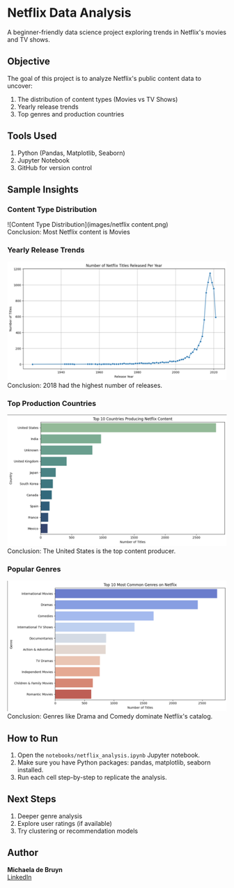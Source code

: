 # Netflix Data Analysis 

A beginner-friendly data science project exploring trends in Netflix's movies and TV shows.

##  Objective
The goal of this project is to analyze Netflix's public content data to uncover:
  1. The distribution of content types (Movies vs TV Shows)
  2. Yearly release trends
  3. Top genres and production countries

## Tools Used
  1. Python (Pandas, Matplotlib, Seaborn)
  2. Jupyter Notebook
  3. GitHub for version control

## Sample Insights

### Content Type Distribution  
![Content Type Distribution](images/netflix content.png)  
Conclusion: Most Netflix content is Movies 

### Yearly Release Trends  
![Yearly Release Trends](images/titles_per_year.png)  
Conclusion: 2018 had the highest number of releases.

### Top Production Countries  
![Top Production Countries](images/top_countries.png)  
Conclusion: The United States is the top content producer.

### Popular Genres  
![Popular Genres](images/top_genres.png)  
Conclusion: Genres like Drama and Comedy dominate Netflix's catalog.

## How to Run

  1. Open the `notebooks/netflix_analysis.ipynb` Jupyter notebook.  
  2. Make sure you have Python packages: pandas, matplotlib, seaborn installed.  
  3. Run each cell step-by-step to replicate the analysis.


## Next Steps
  1. Deeper genre analysis
  2. Explore user ratings (if available)
  3. Try clustering or recommendation models
     

## Author
**Michaela de Bruyn**  
[LinkedIn](https://linkedin.com/in/michaela-de-bruyn)

